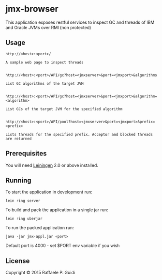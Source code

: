 # jmx-browser

This application exposes restful services to inspect GC and threads of IBM and Oracle JVMs over RMI (non protected)

## Usage

    http://<host>:<port>/
    
    A sample web page to inspect threads
    

    http://<host>:<port>/API/gc?host=<jmxserver>&port=<jmxport>&algorithms
    
    List GC algorithms of the target JVM
    
    
    http://<host>:<port>/API/gc?host=<jmxserver>&port=<jmxport>&algorithm=<algorithm>
    
    List GCs of the target JVM for the specified algorithm


    http://<host>:<port>/API/pool?host=<jmxserver>&port=<jmxport>&prefix=<prefix>
    
    Lists threads for the specified prefix. Acceptor and blocked threads are returned    
    

## Prerequisites

You will need [Leiningen][1] 2.0 or above installed.

[1]: https://github.com/technomancy/leiningen

## Running

To start the application in development run:

    lein ring server
    
To build and pack the application in a single jar run:

    lein ring uberjar
    
To run the packed application run:

    java -jar jmx-appl.jar <port>
    
Default port is 4000 - set $PORT env variable if you wish

## License

Copyright © 2015 Raffaele P. Guidi
